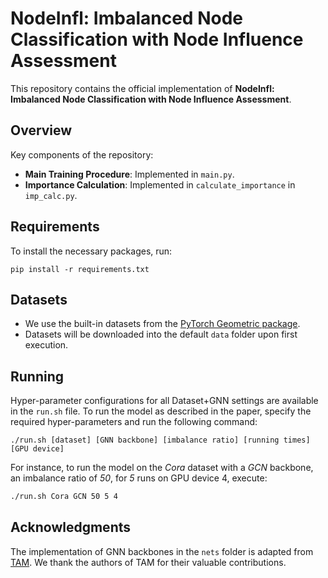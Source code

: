 # NodeInfl: Imbalanced Node Classification with Node Influence Assessment

This repository contains the official implementation of **NodeInfl: Imbalanced Node Classification with Node Influence Assessment**.

## Overview

Key components of the repository:

- **Main Training Procedure**: Implemented in `main.py`.
- **Importance Calculation**: Implemented in `calculate_importance` in `imp_calc.py`.

## Requirements

To install the necessary packages, run:

```setup
pip install -r requirements.txt
```

## Datasets

- We use the built-in datasets from the [PyTorch Geometric package](https://pytorch-geometric.readthedocs.io/en/latest/modules/datasets.html).
- Datasets will be downloaded into the default `data` folder upon first execution.

## Running

Hyper-parameter configurations for all Dataset+GNN settings are available in the `run.sh` file. To run the model as described in the paper, specify the required hyper-parameters and run the following command:

```run
./run.sh [dataset] [GNN backbone] [imbalance ratio] [running times] [GPU device]
```

For instance, to run the model on the _Cora_ dataset with a _GCN_ backbone, an imbalance ratio of _50_, for _5_ runs on GPU device 4, execute:

```sh
./run.sh Cora GCN 50 5 4
```

## Acknowledgments
The implementation of GNN backbones in the `nets` folder is adapted from [TAM](https://github.com/Jaeyun-Song/TAM). We thank the authors of TAM for their valuable contributions.
